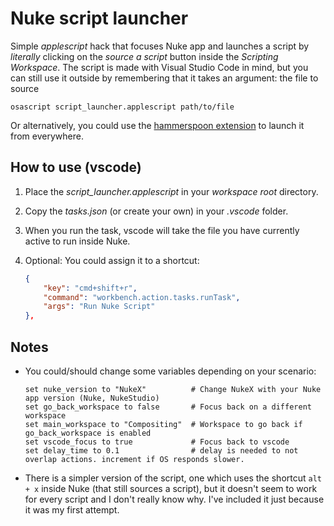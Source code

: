 # Nuke script launcher

Simple _applescript_ hack that focuses Nuke app and launches a script by _literally_ clicking on the _source a script_ button inside the _Scripting Workspace_. The script is made with Visual Studio Code in mind, but you can still use it outside by remembering that it takes an argument: the file to source

```applescript
osascript script_launcher.applescript path/to/file
```
Or alternatively, you could use the [hammerspoon extension](https://github.com/sisoe24/Hammerspoon-Nukepy-Launcher) to launch it from everywhere.
## How to use (vscode)

1. Place the  _script\_launcher.applescript_ in your _workspace root_ directory.
2. Copy the _tasks.json_ (or create your own) in your _.vscode_ folder.
3. When you run the task, vscode will take the file you have currently active to run inside Nuke.
4. Optional: You could assign it to a shortcut:

    ```json
    {
        "key": "cmd+shift+r",
        "command": "workbench.action.tasks.runTask",
        "args": "Run Nuke Script"
    },
    ```

## Notes

* You could/should change some variables depending on your scenario:

    ```applescript
    set nuke_version to "NukeX"          # Change NukeX with your Nuke app version (Nuke, NukeStudio)
    set go_back_workspace to false       # Focus back on a different workspace
    set main_workspace to "Compositing"  # Workspace to go back if go_back_workspace is enabled
    set vscode_focus to true             # Focus back to vscode
    set delay_time to 0.1                # delay is needed to not overlap actions. increment if OS responds slower.
    ```

* There is a simpler version of the script, one which uses the shortcut `alt + x` inside Nuke (that still sources a script), but it doesn't seem to work for every script and I don't really know why. I've included it just because it was my first attempt.

